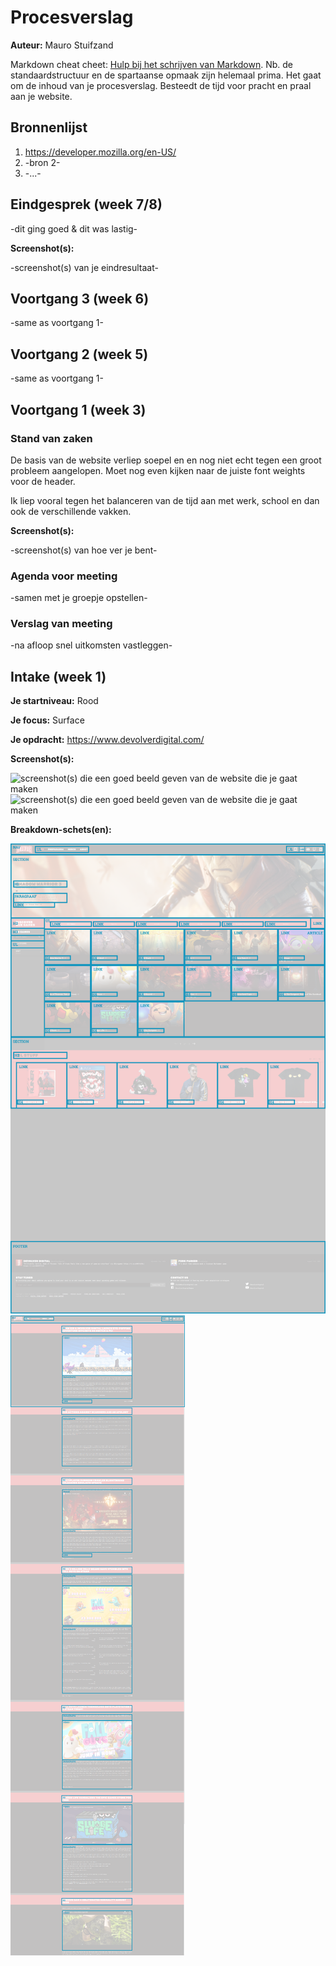 # Procesverslag
**Auteur:** Mauro Stuifzand

Markdown cheat cheet: [Hulp bij het schrijven van Markdown](https://github.com/adam-p/markdown-here/wiki/Markdown-Cheatsheet). Nb. de standaardstructuur en de spartaanse opmaak zijn helemaal prima. Het gaat om de inhoud van je procesverslag. Besteedt de tijd voor pracht en praal aan je website.



## Bronnenlijst
1. https://developer.mozilla.org/en-US/
2. -bron 2-
3. -...-



## Eindgesprek (week 7/8)

-dit ging goed & dit was lastig-

**Screenshot(s):**

-screenshot(s) van je eindresultaat-



## Voortgang 3 (week 6)

-same as voortgang 1-



## Voortgang 2 (week 5)

-same as voortgang 1-



## Voortgang 1 (week 3)

### Stand van zaken

De basis van de website verliep soepel en en nog niet echt tegen een groot probleem aangelopen. Moet nog even kijken naar de juiste font weights voor de header. 

Ik liep vooral tegen het balanceren van de tijd aan met werk, school en dan ook de verschillende vakken.

**Screenshot(s):**

-screenshot(s) van hoe ver je bent-

### Agenda voor meeting

-samen met je groepje opstellen-

### Verslag van meeting

-na afloop snel uitkomsten vastleggen-



## Intake (week 1)

**Je startniveau:** Rood

**Je focus:** Surface

**Je opdracht:** https://www.devolverdigital.com/

**Screenshot(s):**

![screenshot(s) die een goed beeld geven van de website die je gaat maken](images/screenshot01.png)
![screenshot(s) die een goed beeld geven van de website die je gaat maken](images/screenshot02.png)

**Breakdown-schets(en):**

![-voorlopige breakdownschets(en) van een of beide pagina's van de site die je gaat maken-](images/frame_01.png)
![-voorlopige breakdownschets(en) van een of beide pagina's van de site die je gaat maken-](images/frame_02.png)
